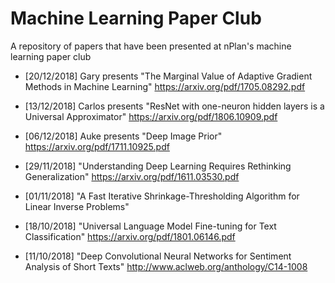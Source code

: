 # Machine Learning Paper Club
A repository of papers that have been presented at nPlan's machine learning paper club 

- [20/12/2018] Gary presents "The Marginal Value of Adaptive Gradient Methods in Machine Learning" https://arxiv.org/pdf/1705.08292.pdf

- [13/12/2018] Carlos presents "ResNet with one-neuron hidden layers is a Universal Approximator" https://arxiv.org/pdf/1806.10909.pdf

- [06/12/2018] Auke presents "Deep Image Prior" https://arxiv.org/pdf/1711.10925.pdf

- [29/11/2018] "Understanding Deep Learning Requires Rethinking Generalization" https://arxiv.org/pdf/1611.03530.pdf

- [01/11/2018] "A Fast Iterative Shrinkage-Thresholding Algorithm for Linear Inverse Problems"

- [18/10/2018] "Universal Language Model Fine-tuning for Text Classification" https://arxiv.org/pdf/1801.06146.pdf

- [11/10/2018] "Deep Convolutional Neural Networks for Sentiment Analysis of Short Texts" http://www.aclweb.org/anthology/C14-1008


